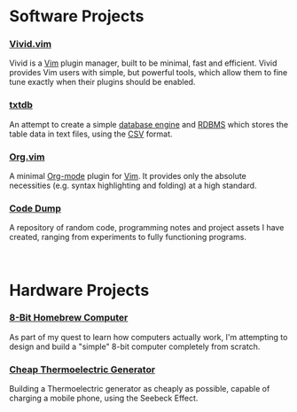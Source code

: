 <title>Projects</title>

# Software Projects

### [Vivid.vim](https://github.com/axvr/vivid.vim)

Vivid is a [Vim](https://www.vim.org) plugin manager, built to be minimal, fast
and efficient. Vivid provides Vim users with simple, but powerful tools, which
allow them to fine tune exactly when their plugins should be enabled.

### [txtdb](https://github.com/axvr/txtdb)

An attempt to create a simple [database engine](https://en.wikipedia.org/wiki/Database_engine)
and [RDBMS](https://en.wikipedia.org/wiki/RDBMS) which stores the table data in
text files, using the [CSV](https://en.wikipedia.org/wiki/Comma-separated_values)
format.

### [Org.vim](https://github.com/axvr/org.vim)

A minimal [Org-mode](https://orgmode.org/) plugin for
[Vim](https://www.vim.org). It provides only the absolute necessities (e.g.
syntax highlighting and folding) at a high standard.

### [Code Dump](https://github.com/axvr/codedump)

A repository of random code, programming notes and project assets I have
created, ranging from experiments to fully functioning programs.

<br>

# Hardware Projects

### [8-Bit Homebrew Computer](/projects/8-Bit-HBC)

As part of my quest to learn how computers actually work, I'm attempting to
design and build a "simple" 8-bit computer completely from scratch.

### [Cheap Thermoelectric Generator](/projects/TEG)

Building a Thermoelectric generator as cheaply as possible, capable of charging
a mobile phone, using the Seebeck Effect.
